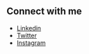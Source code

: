 

## Connect with me
- [Linkedin](https://www.linkedin.com/in/ishika-sharma-525a68210/)
- [Twitter](https://twitter.com/chmodx1sh)
-  [Instagram](https://www.instagram.com/chmodx1sh/)




